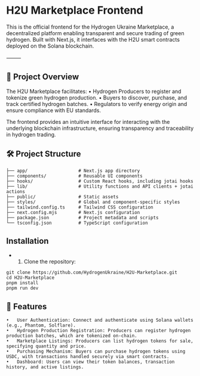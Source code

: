 # H2U Marketplace Frontend

This is the official frontend for the Hydrogen Ukraine Marketplace, a decentralized platform enabling transparent and secure trading of green hydrogen. Built with Next.js, it interfaces with the H2U smart contracts deployed on the Solana blockchain.

⸻

## 🚀 Project Overview

The H2U Marketplace facilitates:
	•	Hydrogen Producers to register and tokenize green hydrogen production.
	•	Buyers to discover, purchase, and track certified hydrogen batches.
	•	Regulators to verify energy origin and ensure compliance with EU standards.

The frontend provides an intuitive interface for interacting with the underlying blockchain infrastructure, ensuring transparency and traceability in hydrogen trading.

## 🛠️ Project Structure
```
├── app/                   # Next.js app directory
├── components/            # Reusable UI components
├── hooks/                 # Custom React hooks, including jotai hooks
├── lib/                   # Utility functions and API clients + jotai actions
├── public/                # Static assets
├── styles/                # Global and component-specific styles
├── tailwind.config.ts     # Tailwind CSS configuration
├── next.config.mjs        # Next.js configuration
├── package.json           # Project metadata and scripts
└── tsconfig.json          # TypeScript configuration
```

## Installation
- 1.	Clone the repository:
```
git clone https://github.com/HydrogenUkraine/H2U-Marketplace.git
cd H2U-Marketplace
pnpm install
pnpm run dev
```

## 🔑 Features
	•	User Authentication: Connect and authenticate using Solana wallets (e.g., Phantom, Solflare).
	•	Hydrogen Production Registration: Producers can register hydrogen production batches, which are tokenized on-chain.
	•	Marketplace Listings: Producers can list hydrogen tokens for sale, specifying quantity and price.
	•	Purchasing Mechanism: Buyers can purchase hydrogen tokens using USDC, with transactions handled securely via smart contracts.
	•	Dashboard: Users can view their token balances, transaction history, and active listings. ￼